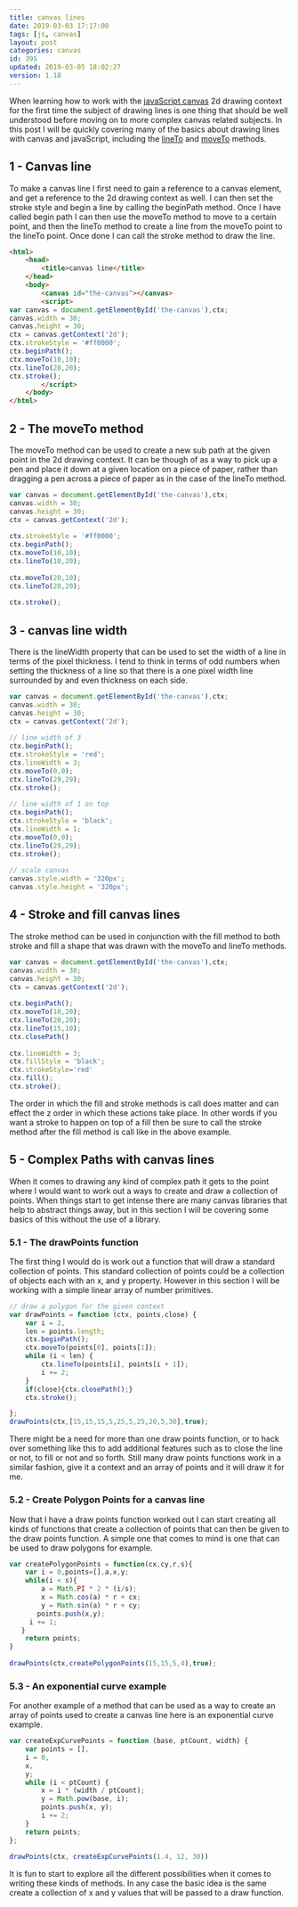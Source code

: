 ```yaml
---
title: canvas lines
date: 2019-03-03 17:17:00
tags: [js, canvas]
layout: post
categories: canvas
id: 395
updated: 2019-03-05 18:02:27
version: 1.18
---
```


When learning how to work with the [javaScript canvas](https://developer.mozilla.org/en-US/docs/Web/API/Canvas_API/Tutorial) 2d drawing context for the first time the subject of drawing lines is one thing that should be well understood before moving on to more complex canvas related subjects. In this post I will be quickly covering many of the basics about drawing lines with canvas and javaScript, including the [lineTo](https://developer.mozilla.org/en-US/docs/Web/API/CanvasRenderingContext2D/lineTo) and [moveTo](https://developer.mozilla.org/en-US/docs/Web/API/CanvasRenderingContext2D/moveTo) methods.

<!-- more -->

## 1 - Canvas line

To make a canvas line I first need to gain a reference to a canvas element, and get a reference to the 2d drawing context as well. I can then set the stroke style and begin a line by calling the beginPath method. Once I have called begin path I can then use the moveTo method to move to a certain point, and then the lineTo method to create a line from the moveTo point to the lineTo point. Once done I can call the stroke method to draw the line.

```html
<html>
    <head>
        <title>canvas line</title>
    </head>
    <body>
        <canvas id="the-canvas"></canvas>
        <script>
var canvas = document.getElementById('the-canvas'),ctx;
canvas.width = 30;
canvas.height = 30;
ctx = canvas.getContext('2d');
ctx.strokeStyle = '#ff0000';
ctx.beginPath();
ctx.moveTo(10,10);
ctx.lineTo(20,20);
ctx.stroke();
        </script>
    </body>
</html>
```

## 2 - The moveTo method

The moveTo method can be used to create a new sub path at the given point in the 2d drawing context. It can be though of as a way to pick up a pen and place it down at a given location on a piece of paper, rather than dragging a pen across a piece of paper as in the case of the lineTo method.

```js
var canvas = document.getElementById('the-canvas'),ctx;
canvas.width = 30;
canvas.height = 30;
ctx = canvas.getContext('2d');
 
ctx.strokeStyle = '#ff0000';
ctx.beginPath();
ctx.moveTo(10,10);
ctx.lineTo(10,20);
 
ctx.moveTo(20,10);
ctx.lineTo(20,20);
 
ctx.stroke();
```

## 3 - canvas line width

There is the lineWidth property that can be used to set the width of a line in terms of the pixel thickness. I tend to think in terms of odd numbers when setting the thickness of a line so that there is a one pixel width line surrounded by and even thickness on each side.

```js
var canvas = document.getElementById('the-canvas'),ctx;
canvas.width = 30;
canvas.height = 30;
ctx = canvas.getContext('2d');
 
// line width of 3
ctx.beginPath();
ctx.strokeStyle = 'red';
ctx.lineWidth = 3;
ctx.moveTo(0,0);
ctx.lineTo(29,29);
ctx.stroke();
 
// line width of 1 on top
ctx.beginPath();
ctx.strokeStyle = 'black';
ctx.lineWidth = 1;
ctx.moveTo(0,0);
ctx.lineTo(29,29);
ctx.stroke();
 
// scale canvas
canvas.style.width = '320px';
canvas.style.height = '320px';
```

## 4 - Stroke and fill canvas lines

The stroke method can be used in conjunction with the fill method to both stroke and fill a shape that was drawn with the moveTo and lineTo methods.

```js
var canvas = document.getElementById('the-canvas'),ctx;
canvas.width = 30;
canvas.height = 30;
ctx = canvas.getContext('2d');
 
ctx.beginPath();
ctx.moveTo(10,20);
ctx.lineTo(20,20);
ctx.lineTo(15,10);
ctx.closePath()
 
ctx.lineWidth = 3;
ctx.fillStyle = 'black';
ctx.strokeStyle='red'
ctx.fill();
ctx.stroke();
```

The order in which the fill and stroke methods is call does matter and can effect the z order in which these actions take place. In other words if you want a stroke to happen on top of a fill then be sure to call the stroke method after the fill method is call like in the above example.

## 5 - Complex Paths with canvas lines

When it comes to drawing any kind of complex path it gets to the point where I would want to work out a ways to create and draw a collection of points. When things start to get intense there are many canvas libraries that help to abstract things away, but in this section I will be covering some basics of this without the use of a library.

### 5.1 - The drawPoints function

The first thing I would do is work out a function that will draw a standard collection of points. This standard collection of points could be a collection of objects each with an x, and y property. However in this section I will be working with a simple linear array of number primitives.

```js
// draw a polygon for the given context
var drawPoints = function (ctx, points,close) {
    var i = 2,
    len = points.length;
    ctx.beginPath();
    ctx.moveTo(points[0], points[1]);
    while (i < len) {
        ctx.lineTo(points[i], points[i + 1]);
        i += 2;
    }
    if(close){ctx.closePath();}
    ctx.stroke();

};
drawPoints(ctx,[15,15,15,5,25,5,25,20,5,30],true);
```

There might be a need for more than one draw points function, or to hack over something like this to add additional features such as to close the line or not, to fill or not and so forth. Still many draw points functions work in a similar fashion, give it a context and an array of points and it will draw it for me.

### 5.2 - Create Polygon Points for a canvas line

Now that I have a draw points function worked out I can start creating all kinds of functions that create a collection of points that can then be given to the draw points function. A simple one that comes to mind is one that can be used to draw polygons for example.

```js
var createPolygonPoints = function(cx,cy,r,s){
    var i = 0,points=[],a,x,y;
    while(i < s){
        a = Math.PI * 2 * (i/s);
        x = Math.cos(a) * r + cx;
        y = Math.sin(a) * r + cy;
       points.push(x,y);
     i += 1;
   }
    return points;
}
 
drawPoints(ctx,createPolygonPoints(15,15,5,4),true);
```

### 5.3 - An exponential curve example

For another example of a method that can be used as a way to create an array of points used to create a canvas line here is an exponential curve example.

```js
var createExpCurvePoints = function (base, ptCount, width) {
    var points = [],
    i = 0,
    x,
    y;
    while (i < ptCount) {
        x = i * (width / ptCount);
        y = Math.pow(base, i);
        points.push(x, y);
        i += 2;
    }
    return points;
};
 
drawPoints(ctx, createExpCurvePoints(1.4, 12, 30))
```

It is fun to start to explore all the different possibilities when it comes to writing these kinds of methods. In any case the basic idea is the same create a collection of x and y values that will be passed to a draw function.